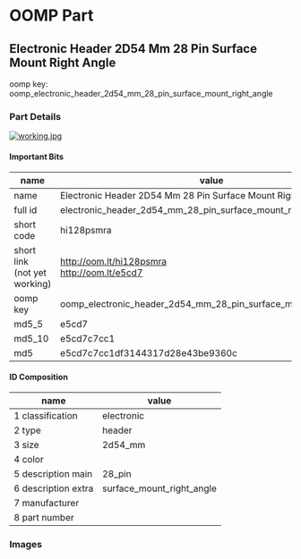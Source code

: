 # OOMP Part  
## Electronic Header 2D54 Mm 28 Pin Surface Mount Right Angle  
  
oomp key: oomp_electronic_header_2d54_mm_28_pin_surface_mount_right_angle  
  
### Part Details  
  
[![working.jpg](working_600.jpg)](working.jpg)  
  
#### Important Bits  
| name | value | 
| --- | --- | 
| name | Electronic Header 2D54 Mm 28 Pin Surface Mount Right Angle | 
| full id | electronic_header_2d54_mm_28_pin_surface_mount_right_angle | 
| short code | hi128psmra | 
| short link<br>(not yet working) | http://oom.lt/hi128psmra<br>http://oom.lt/e5cd7 | 
| oomp key | oomp_electronic_header_2d54_mm_28_pin_surface_mount_right_angle | 
| md5_5 | e5cd7 | 
| md5_10 | e5cd7c7cc1 | 
| md5 | e5cd7c7cc1df3144317d28e43be9360c | 
#### ID Composition  
| name | value | 
| --- | --- | 
| 1 classification | electronic | 
| 2 type | header | 
| 3 size | 2d54_mm | 
| 4 color |  | 
| 5 description main | 28_pin | 
| 6 description extra | surface_mount_right_angle | 
| 7 manufacturer |  | 
| 8 part number |  | 
### Images  
